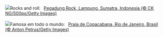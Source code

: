 ![](https://www.bing.com/th?id=OHR.PegadungRocks_EN-GB6159819116_UHD.jpg&w=1000)Rocks and roll:&nbsp;&ensp;[Pegadung Rock, Lampung, Sumatra, Indonesia (© CK NG/500px/Getty Images)](https://www.bing.com/th?id=OHR.PegadungRocks_EN-GB6159819116_UHD.jpg)
<br><br/>
![](https://www.bing.com/th?id=OHR.PraiadeCopacabana_PT-BR1256625219_UHD.jpg&w=1000)Famosa em todo o mundo:&nbsp;&ensp;[Praia de Copacabana, Rio de Janeiro, Brasil (© Anton Petrus/Getty Images)](https://www.bing.com/th?id=OHR.PraiadeCopacabana_PT-BR1256625219_UHD.jpg)
<br><br/>
